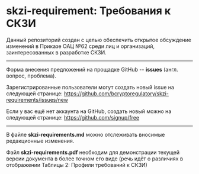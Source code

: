 # skzi-requirement: Требования к СКЗИ
Данный репозиторий создан с целью обеспечить открытое обсуждение изменений в Приказе ОАЦ №62 среди лиц и организаций, заинтересованных в разработке СКЗИ.
***
Форма внесения предложений на прощадке  GitHub --  **issues** (англ. вопрос, проблема). 

Зарегистрированные пользователи могут создать новый issue на следующей странице: <https://github.com/bcryptoregulatory/skzi-requirements/issues/new>

Если у вас ещё нет аккаунта на GitHub, создать новый можно на следующей странице: 
<https://github.com/signup/free>
***
В файле **skzi-requirements.md** можно отслеживать вносимые редакционные изменения.

Файл **skzi-requirements.pdf** необходим для демонстрации текущей версии документа в более точном его виде (речь идёт о различиях в отображении Таблицы 2: Профили требований к СКЗИ)

